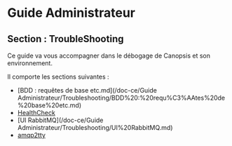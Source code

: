 # Guide Administrateur

## Section : TroubleShooting

Ce guide va vous accompagner dans le débogage de Canopsis et son environnement.

Il comporte les sections suivantes :

- [BDD : requêtes de base etc.md](/doc-ce/Guide Administrateur/Troubleshooting/BDD%20:%20requ%C3%AAtes%20de%20base%20etc.md)  
- [HealthCheck](/doc-ce/Guide%20Administrateur/Troubleshooting/HealthCheck.md)  
- [UI RabbitMQ](/doc-ce/Guide Administrateur/Troubleshooting/UI%20RabbitMQ.md)  
- [amqp2tty](/doc-ce/Guide%20Administrateur/Troubleshooting/amqp2tty.md)  